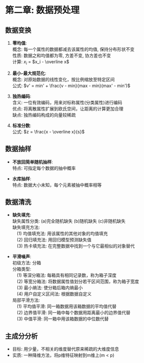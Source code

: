 # 第二章: 数据预处理
## 数据变换

1. **零均值**:  
    概念: 每一个属性的数据都减去该属性的均值, 保持分布形状不变  
    性质: 数据之和均值都为零, 方差不变, 协方差也不变  
    计算: $x_i$ = $x_i - \overline x$  

2. **最小-最大规范化**:  
    概念: 对原始数据的线性变化，按比例缩放至特定区间  
    公式: $v' = min' + \frac{v - min}{max - min}(max' - min')$
    
3. **独热编码**:  
    含义: 一位有效编码，用来对标称属性(分类属性)进行编码  
    优点: 将离散属性扩展到欧氏空间，让距离的计算更加合理  
    缺点: 独热编码构成的向量较稀疏  

4. **标准分数**:  
    公式: $z = \frac{x - \overline x}{s}$

## 数据抽样

- **不放回简单随机抽样**:  
    特点: 可指定每个数据的抽中概率

- **水库抽样**:  
    特点: 数据大小未知，每个元素被抽中概率相等


## 数据清洗

- **缺失填充**:  
    缺失属性分类: (a)完全随机缺失 (b)随机缺失 (c)非随机缺失  
    缺失填充方法:  
    &emsp;(1) 均值填充法: 用该属性的其他对象的均值填充<br>
    &emsp;(2) 回归填充法: 用回归模型预测缺失值<br>
    &emsp;(3) 热卡填充法: 在完整数据中找到一个与它最相似的对象替代<br>

- **平滑噪声**:  
    初级方法: 分箱  
    分箱类型:  
    &emsp;(1) 等深分箱法: 每箱具有相同记录数，称为箱子深度</br>
    &emsp;(2) 等宽分箱法: 将数据属性值划分若干区间范围，称为箱子宽度</br>
    &emsp;(3) 最小熵法: 使分箱后箱内熵最小</br>
    &emsp;(4) 用户自定义区间法: 根据数据自定义</br>
    局部平滑方法:  
    &emsp;(1) 平均值平滑: 同一箱数据用该箱数据的平均值代替</br>
    &emsp;(2) 边界值平滑: 同一箱中每个数据用距离最小的边界值代替</br>
    &emsp;(3) 中值平滑: 同一箱中用该箱数据的中位数代替</br>

## 主成分分析
- 目标: 用少量，不相关的维度替代原来稀疏的大维度信息
- 实质: 一种降维方法，将p维特征映射到m维上(m < p)